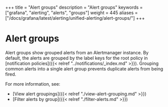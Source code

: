 +++
title = "Alert groups"
description = "Alert groups"
keywords = ["grafana", "alerting", "alerts", "groups"]
weight = 445
aliases = ["/docs/grafana/latest/alerting/unified-alerting/alert-groups/"]
+++

# Alert groups

Alert groups show grouped alerts from an Alertmanager instance. By default, the alerts are grouped by the label keys for the root policy in [notification policies]({{< relref "../notifications/_index.md" >}}). Grouping common alerts into a single alert group prevents duplicate alerts from being fired.

For more information, see:

- [View alert groupings]({{< relref "./view-alert-grouping.md" >}})
- [Filter alerts by group]({{< relref "./filter-alerts.md" >}})
